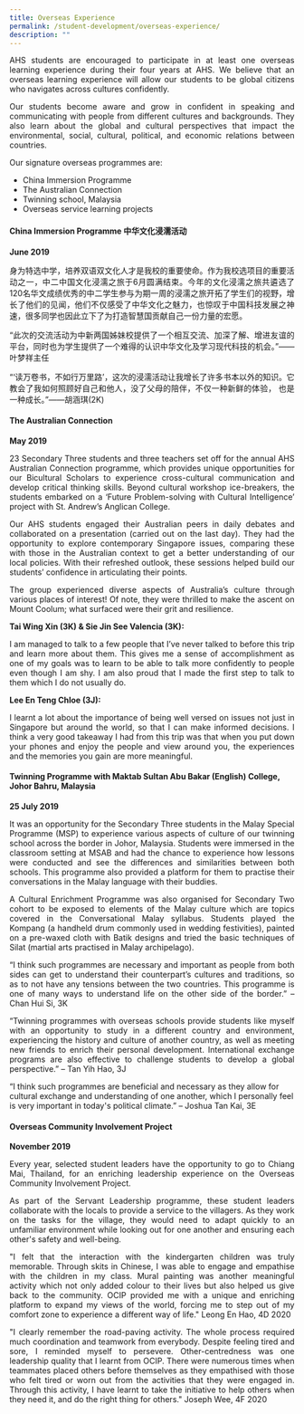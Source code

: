 ```yaml
---
title: Overseas Experience
permalink: /student-development/overseas-experience/
description: ""
---
```

<p align="justify">
AHS students are encouraged to participate in at least one overseas learning experience during their four years at AHS. We believe that an overseas learning experience will allow our students to be global citizens who navigates across cultures confidently.</p>
<p align="justify">
Our students become aware and grow in confident in speaking and communicating with people from different cultures and backgrounds. They also learn about the global and cultural perspectives that impact the environmental, social, cultural, political, and economic relations between countries.</p>

Our signature overseas programmes are:
* China Immersion Programme
* The Australian Connection
* Twinning school, Malaysia
* Overseas service learning projects

#### China Immersion Programme 中华文化浸濡活动

**June 2019**
<p align="justify">
身为特选中学，培养双语双文化人才是我校的重要使命。作为我校选项目的重要活动之一，中二中国文化浸濡之旅于6月圆满结束。今年的文化浸濡之旅共遴选了120名华文成绩优秀的中二学生参与为期一周的浸濡之旅开拓了学生们的视野，增长了他们的见闻，他们不仅感受了中华文化之魅力，也惊叹于中国科技发展之神速，很多同学也因此立下了为打造智慧国贡献自己一份力量的宏愿。</p>

<p align="justify">
“此次的交流活动为中新两国姊妹校提供了一个相互交流、加深了解、增进友谊的平台，同时也为学生提供了一个难得的认识中华文化及学习现代科技的机会。”——叶梦祥主任</p>

<p align="justify">
“‘读万卷书，不如行万里路’，这次的浸濡活动让我增长了许多书本以外的知识。它教会了我如何照顾好自己和他人，没了父母的陪伴，不仅一种新鲜的体验， 也是一种成长。”——胡涵琪(2K)</p>

#### The Australian Connection

**May 2019**
<p align="justify">
23 Secondary Three students and three teachers set off for the annual AHS Australian Connection programme, which provides unique opportunities for our Bicultural Scholars to experience cross-cultural communication and develop critical thinking skills. Beyond cultural workshop ice-breakers, the students embarked on a ‘Future Problem-solving with Cultural Intelligence’ project with St. Andrew’s Anglican College.</p>

<p align="justify">
Our AHS students engaged their Australian peers in daily debates and collaborated on a presentation (carried out on the last day). They had the opportunity to explore contemporary Singapore issues, comparing these with those in the Australian context to get a better understanding of our local policies. With their refreshed outlook, these sessions helped build our students’ confidence in articulating their points.</p>

<p align="justify">
The group experienced diverse aspects of Australia’s culture through various places of interest! Of note, they were thrilled to make the ascent on Mount Coolum; what surfaced were their grit and resilience.</p>

**Tai Wing Xin (3K) &amp; Sie Jin See Valencia (3K):**
<p align="justify">
I am managed to talk to a few people that I’ve never talked to before this trip and learn more about them. This gives me a sense of accomplishment as one of my goals was to learn to be able to talk more confidently to people even though I am shy. I am also proud that I made the first step to talk to them which I do not usually do.</p>

**Lee En Teng Chloe (3J):**
<p align="justify">
I learnt a lot about the importance of being well versed on issues not just in Singapore but around the world, so that I can make informed decisions. I think a very good takeaway I had from this trip was that when you put down your phones and enjoy the people and view around you, the experiences and the memories you gain are more meaningful.</p>
			
#### Twinning Programme with Maktab Sultan Abu Bakar (English) College, Johor Bahru, Malaysia
  
**25 July 2019**
<p align="justify">
It was an opportunity for the Secondary Three students in the Malay Special Programme (MSP) to experience various aspects of culture of our twinning school across the border in Johor, Malaysia. Students were immersed in the classroom setting at MSAB and had the chance to experience how lessons were conducted and see the differences and similarities between both schools. This programme also provided a platform for them to practise their conversations in the Malay language with their buddies.</p>

<p align="justify">
A Cultural Enrichment Programme was also organised for Secondary Two cohort to be exposed to elements of the Malay culture which are topics covered in the Conversational Malay syllabus. Students played the Kompang (a handheld drum commonly used in wedding festivities), painted on a pre-waxed cloth with Batik designs and tried the basic techniques of Silat (martial arts practised in Malay archipelago).</p>

<p align="justify">
“I think such programmes are necessary and important as people from both sides can get to understand their counterpart’s cultures and traditions, so as to not have any tensions between the two countries. This programme is one of many ways to understand life on the other side of the border.” – Chan Hui Si, 3K</p>

<p align="justify">
“Twinning programmes with overseas schools provide students like myself with an opportunity to study in a different country and environment, experiencing the history and culture of another country, as well as meeting new friends to enrich their personal development. International exchange programs are also effective to challenge students to develop a global perspective.” – Tan Yih Hao, 3J</p>

<p>“I think such programmes are beneficial and necessary as they allow for cultural exchange and understanding of one another, which I personally feel is very important in today's political climate.” – Joshua Tan Kai, 3E</p>
				
#### Overseas Community Involvement Project
      
**November 2019**
<p align="justify">
Every year, selected student leaders have the opportunity to go to Chiang Mai, Thailand, for an enriching leadership experience on the Overseas Community Involvement Project.</p>

<p align="justify">
As part of the Servant Leadership programme, these student leaders collaborate with the locals to provide a service to the villagers. As they work on the tasks for the village, they would need to adapt quickly to an unfamiliar environment while looking out for one another and ensuring each other's safety and well-being.</p>

<p align="justify">
"I felt that the interaction with the kindergarten children was truly memorable. Through skits in Chinese, I was able to engage and empathise with the children in my class. Mural painting was another meaningful activity which not only added colour to their lives but also helped us give back to the community. OCIP provided me with a unique and enriching platform to expand my views of the world, forcing me to step out of my comfort zone to experience a different way of life." Leong En Hao, 4D 2020</p>
 
<p align="justify">
"I clearly remember the road-paving activity. The whole process required much coordination and teamwork from everybody. Despite feeling tired and sore, I reminded myself to persevere.  Other-centredness was one leadership quality that I learnt from OCIP. There were numerous times when teammates placed others before themselves as they empathised with those who felt tired or worn out from the activities that they were engaged in.  Through this activity, I have learnt to take the initiative to help others when they need it, and do the right thing for others." Joseph Wee, 4F 2020</p>
